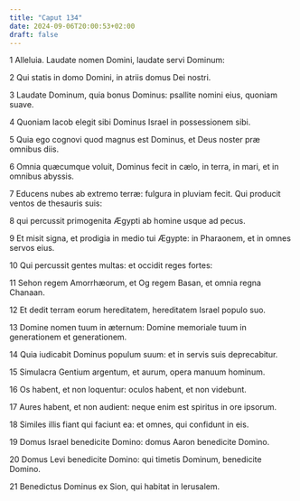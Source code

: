 ```yaml
---
title: "Caput 134"
date: 2024-09-06T20:00:53+02:00
draft: false
---
```



1 Alleluia. Laudate nomen Domini, laudate servi Dominum:

2 Qui statis in domo Domini, in atriis domus Dei nostri.

3 Laudate Dominum, quia bonus Dominus: psallite nomini eius, quoniam suave.

4 Quoniam Iacob elegit sibi Dominus Israel in possessionem sibi.

5 Quia ego cognovi quod magnus est Dominus, et Deus noster præ omnibus diis.

6 Omnia quæcumque voluit, Dominus fecit in cælo, in terra, in mari, et in omnibus abyssis.

7 Educens nubes ab extremo terræ: fulgura in pluviam fecit. Qui producit ventos de thesauris suis:

8 qui percussit primogenita Ægypti ab homine usque ad pecus.

9 Et misit signa, et prodigia in medio tui Ægypte: in Pharaonem, et in omnes servos eius.

10 Qui percussit gentes multas: et occidit reges fortes:

11 Sehon regem Amorrhæorum, et Og regem Basan, et omnia regna Chanaan.

12 Et dedit terram eorum hereditatem, hereditatem Israel populo suo.

13 Domine nomen tuum in æternum: Domine memoriale tuum in generationem et generationem.

14 Quia iudicabit Dominus populum suum: et in servis suis deprecabitur.

15 Simulacra Gentium argentum, et aurum, opera manuum hominum.

16 Os habent, et non loquentur: oculos habent, et non videbunt.

17 Aures habent, et non audient: neque enim est spiritus in ore ipsorum.

18 Similes illis fiant qui faciunt ea: et omnes, qui confidunt in eis.

19 Domus Israel benedicite Domino: domus Aaron benedicite Domino.

20 Domus Levi benedicite Domino: qui timetis Dominum, benedicite Domino.

21 Benedictus Dominus ex Sion, qui habitat in Ierusalem.

